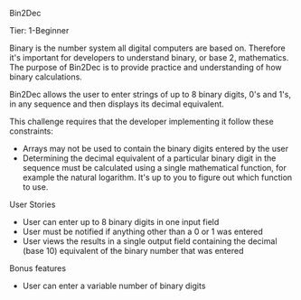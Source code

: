 Bin2Dec

Tier: 1-Beginner

Binary is the number system all digital computers are based on. Therefore it's important for developers to understand binary, or base 2, mathematics. The purpose of Bin2Dec is to provide practice and understanding of how binary calculations.

Bin2Dec allows the user to enter strings of up to 8 binary digits, 0's and 1's, in any sequence and then displays its decimal equivalent.

This challenge requires that the developer implementing it follow these constraints:

  - Arrays may not be used to contain the binary digits entered by the user
  - Determining the decimal equivalent of a particular binary digit in the sequence must be calculated using a single mathematical function, for example the natural logarithm.         It's up to you to figure out which function to use.

User Stories
  - User can enter up to 8 binary digits in one input field
  - User must be notified if anything other than a 0 or 1 was entered
  - User views the results in a single output field containing the decimal (base 10) equivalent of the binary number that was entered

Bonus features
  - User can enter a variable number of binary digits
